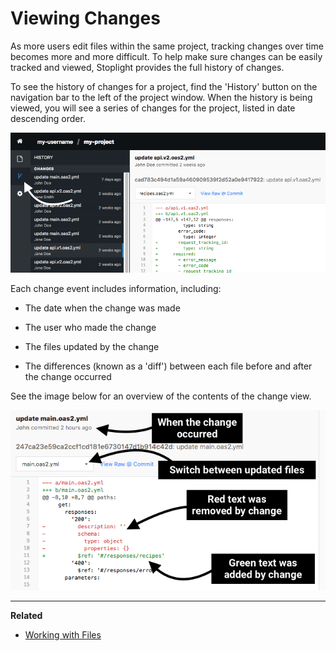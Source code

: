 # Viewing Changes

As more users edit files within the same project, tracking changes over time
becomes more and more difficult. To help make sure changes can be easily tracked
and viewed, Stoplight provides the full history of changes.

To see the history of changes for a project, find the 'History' button on the
navigation bar to the left of the project window. When the history is being
viewed, you will see a series of changes for the project, listed in date
descending order.

![](../../assets/images/viewing-changes2.png)

Each change event includes information, including:

* The date when the change was made

* The user who made the change

* The files updated by the change

* The differences (known as a 'diff') between each file before and after the
  change occurred

See the image below for an overview of the contents of the change view.

![](../../assets/images/viewing-changes.png)

---

**Related**

* [Working with Files](./working-with-files.md)
